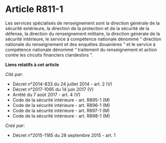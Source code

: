 # Article R811-1

Les services spécialisés de renseignement sont la direction générale de la sécurité extérieure, la direction de la protection
et de la sécurité de la défense, la direction du renseignement militaire, la direction générale de la sécurité intérieure, le
service à compétence nationale dénommé “ direction nationale du renseignement et des enquêtes douanières ” et le service à
compétence nationale dénommé “ traitement du renseignement et action contre les circuits financiers clandestins ”.

**Liens relatifs à cet article**

_Cité par_:

  - Décret n°2014-833 du 24 juillet 2014 - art. 2 (V)
  - Décret n°2017-1095 du 14 juin 2017 (V)
  - Arrêté du 7 août 2017 - art. 4 (V)
  - Code de la sécurité intérieure - art. R895-1 (M)
  - Code de la sécurité intérieure - art. R896-1 (M)
  - Code de la sécurité intérieure - art. R897-1 (M)
  - Code de la sécurité intérieure - art. R898-1 (M)

_Créé par_:

  - Décret n°2015-1185 du 28 septembre 2015 - art. 1
